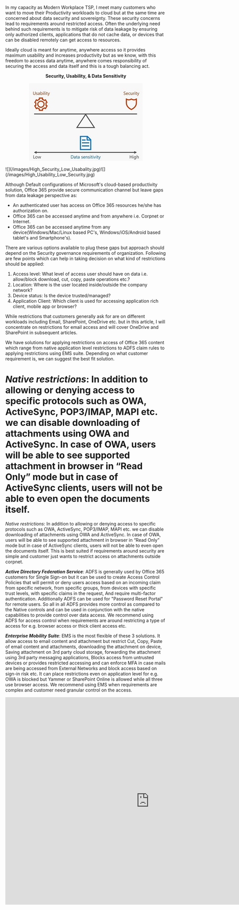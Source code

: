 ﻿---
layout: post
#title: Restrict Access to Office365

---
In my capacity as Modern Workplace TSP, I meet many customers who want to move their Productivity workloads to cloud but at the same time are concerned about data security and sovereignty. These security concerns lead to requirements around restricted access. Often the underlying need behind such requirements is to mitigate risk of data leakage by ensuring only authorized clients, applications that do not cache data, or devices that can be disabled remotely can get access to resources.

Ideally cloud is meant for anytime, anywhere access so it provides maximum usability and increases productivity but as we know, with this freedom to access data anytime, anywhere comes responsibility of securing the access and data itself and this is a tough balancing act. 

<p align="center"><b>Security, Usability, & Data Sensitivity</b></p>
<p align="center"><img src="/images/Balanced_Usability_&_Security.jpg"></p>
![](/images/High_Security_Low_Usabality.jpg)![](/images/High_Usability_Low_Security.jpg)


Although Default configurations of Microsoft's cloud-based productivity solution, Office 365 provide secure communication channel but leave gaps from data leakage perspective as:
- An authenticated user has access on Office 365 resources he/she has authorization on.
- Office 365 can be accessed anytime and from anywhere i.e. Corpnet or Internet. 
- Office 365 can be accessed anytime from any device(Windows/Mac/Linux based PC's, Windows/iOS/Android based tablet's and Smartphone's).

There are various options available to plug these gaps but approach should depend on the Security governance requirements of organization. Following are few points which can help in taking decision on what kind of restrictions should be applied:

1. Access level: What level of access user should have on data i.e. allow/block download, cut, copy, paste operations etc.? 
2. Location: Where is the user located inside/outside the company network?
3. Device status: Is the device trusted/managed?
4. Application Client: Which client is used for accessing application rich client, mobile app or browser?

While restrictions that customers generally ask for are on different workloads including Email, SharePoint, OneDrive etc. but in this article, I will concentrate on restrictions for email access and will cover OneDrive and SharePoint in subsequent articles.

We have solutions for applying restrictions on access of Office 365 content which range from native application level restrictions to ADFS claim rules to applying restrictions using EMS suite. Depending on what customer requirement is, we can suggest the best fit solution.


***Native restrictions***: In addition to allowing or denying access to specific protocols such as OWA, ActiveSync, POP3/IMAP, MAPI etc. we can disable downloading of attachments using OWA and ActiveSync. In case of OWA, users will be able to see supported attachment in browser in “Read Only” mode but in case of ActiveSync clients, users will not be able to even open the documents itself. 
=======
*Native restrictions*: In addition to allowing or denying access to specific protocols such as OWA, ActiveSync, POP3/IMAP, MAPI etc. we can disable downloading of attachments using OWA and ActiveSync. In case of OWA, users will be able to see supported attachment in browser in “Read Only” mode but in case of ActiveSync clients, users will not be able to even open the documents itself. 
This is best suited if requirements around security are simple and customer just wants to restrict access on attachments outside corpnet.

***Active Directory Federation Service***: ADFS is generally used by Office 365 customers for Single Sign-on but it can be used to create Access Control Policies that will permit or deny users access based on an incoming claim from specific network, from specific groups, from devices with specific trust levels, with specific claims in the request, And require multi-factor authentication. 
Additionally ADFS can be used for "Password Reset Portal" for remote users. So all in all ADFS provides more control as compared to the Native controls and can be used in conjunction with the native capabilities to provide control over data access. We recommend using ADFS for access control when requirements are around restricting a type of access for e.g. browser access or thick client access etc.

***Enterprise Mobility Suite***: EMS is the most flexible of these 3 solutions. It allow access to email content and attachment but restrict Cut, Copy, Paste of email content and attachments, downloading the attachment on device, Saving attachment on 3rd party cloud storage, forwarding the attachment using 3rd party messaging applications, Blocks access from untrusted devices or provides restricted accessing and can enforce MFA in case mails are being accessed from External Networks and block access based on sign-in risk etc. It can place restrictions even on application level for e.g. OWA is blocked but Yammer or SharePoint Online is allowed while all three use browser access. We recommend using EMS when requirements are complex and customer need granular control on the access. 

<iframe width="900" height="650" frameborder="0" scrolling="no" src="https://onedrive.live.com/embed?resid=8C8BAC0A56AAF953%21101352&authkey=%21ADO5Mn2wi54kkMs&em=2&ActiveCell='Exchange%20Online'!A2&wdHideGridlines=True&wdHideHeaders=True&wdDownloadButton=True&wdInConfigurator=True"></iframe>
